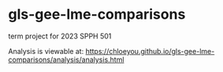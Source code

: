 # gls-gee-lme-comparisons
term project for 2023 SPPH 501

Analysis is viewable at: https://chloeyou.github.io/gls-gee-lme-comparisons/analysis/analysis.html 

